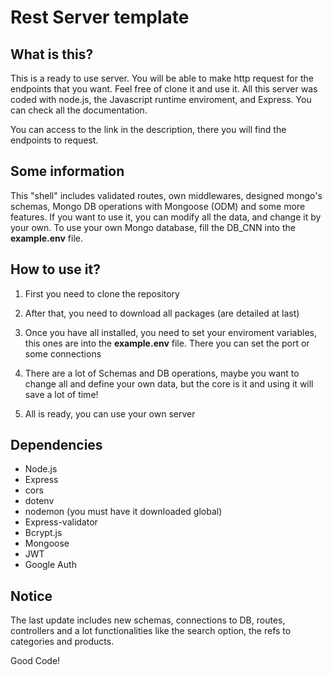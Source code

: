 # Rest Server template

## What is this?

This is a ready to use server. You will be able to make http request for the endpoints that you want. Feel free of clone it and use it. All this server was coded with node.js, the Javascript runtime enviroment, and Express. You can check all the documentation.

You can access to the link in the description, there you will find the endpoints to request.

## Some information

This "shell" includes validated routes, own middlewares, designed mongo's schemas,
Mongo DB operations with Mongoose (ODM) and some more features. If you want to use it,
you can modify all the data, and change it by your own. To use your own Mongo database,
fill the DB_CNN into the **example.env** file.

## How to use it?

1. First you need to clone the repository

2. After that, you need to download all packages (are detailed at last)

3. Once you have all installed, you need to set your enviroment variables, this ones are
   into the **example.env** file. There you can set the port or some connections

4. There are a lot of Schemas and DB operations, maybe you want to change all and define
   your own data, but the core is it and using it will save a lot of time!

5. All is ready, you can use your own server

## Dependencies

- Node.js
- Express
- cors
- dotenv
- nodemon (you must have it downloaded global)
- Express-validator
- Bcrypt.js
- Mongoose
- JWT
- Google Auth

## Notice

The last update includes new schemas, connections to DB, routes, controllers and a lot functionalities like
the search option, the refs to categories and products.

Good Code!
